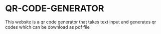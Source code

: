 # QR-CODE-GENERATOR
This website is a qr code generator that takes text input and generates qr codes which can be download as pdf file
